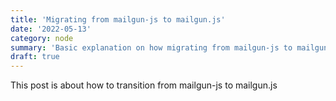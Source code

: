 ```yaml
---
title: 'Migrating from mailgun-js to mailgun.js'
date: '2022-05-13'
category: node
summary: 'Basic explanation on how migrating from mailgun-js to mailgun.js went.'
draft: true
---
```

This post is about how to transition from mailgun-js to mailgun.js
